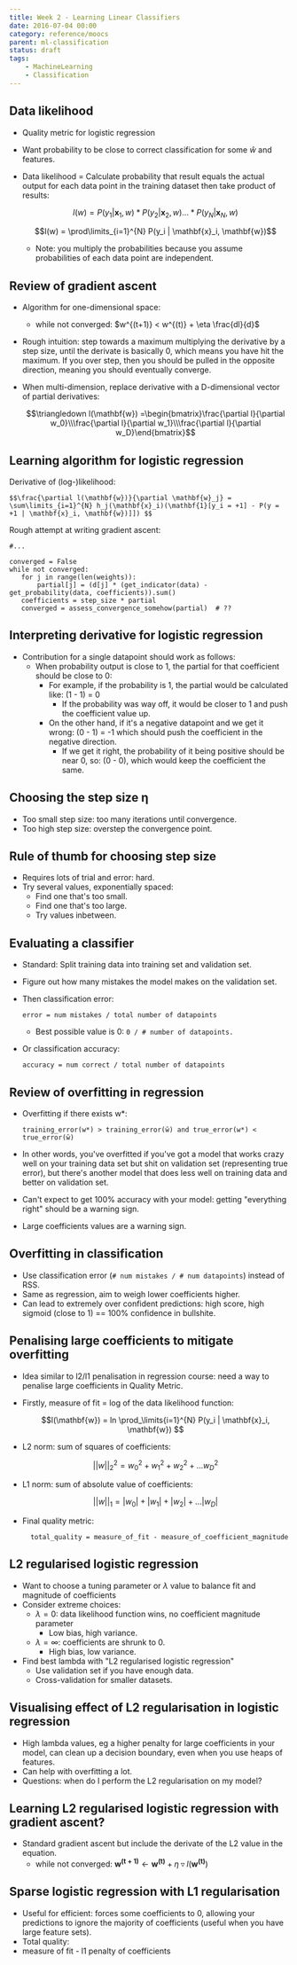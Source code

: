 ```yaml
---
title: Week 2 - Learning Linear Classifiers
date: 2016-07-04 00:00
category: reference/moocs
parent: ml-classification
status: draft
tags:
    - MachineLearning
    - Classification
---
```


## Data likelihood

* Quality metric for logistic regression
* Want probability to be close to correct classification for some $\hat{w}$ and features.
* Data likelihood = Calculate probability that result equals the actual output for each data point in the training dataset then take product of results:

	$$l(w) = P(y_1 | \mathbf{x}_1,w) * P(y_2 | \mathbf{x}_2,w) ... * P(y_N | \mathbf{x}_N,w)$$

	$$l(w) = \prod\limits_{i=1}^{N} P(y_i | \mathbf{x}_i, \mathbf{w})$$

	* Note: you multiply the probabilities because you assume probabilities of each data point are independent.

## Review of gradient ascent

* Algorithm for one-dimensional space:
	* while not converged: $w^{(t+1)} < w^{(t)} + \eta \frac{dl}{d}$

* Rough intuition: step towards a maximum multiplying the derivative by a step size, until the derivate is basically 0, which means you have hit the maximum. If you over step, then you should be pulled in the opposite direction, meaning you should eventually converge.

* When multi-dimension, replace derivative with a D-dimensional vector of partial derivatives:

    $$\triangledown l(\mathbf{w}) =\begin{bmatrix}\frac{\partial l}{\partial w_0}\\\frac{\partial l}{\partial w_1}\\\frac{\partial l}{\partial w_D}\end{bmatrix}$$

## Learning algorithm for logistic regression

Derivative of (log-)likelihood:

    $$\frac{\partial l(\mathbf{w})}{\partial \mathbf{w}_j} = \sum\limits_{i=1}^{N} h_j(\mathbf{x}_i)(\mathbf{1}[y_i = +1] - P(y = +1 | \mathbf{x}_i, \mathbf{w})]]) $$

Rough attempt at writing gradient ascent:

    #...
    
    converged = False
    while not converged:
       for j in range(len(weights)):
           partial[j] = (d[j] * (get_indicator(data) - get_probability(data, coefficients)).sum()
       coefficients = step_size * partial
       converged = assess_convergence_somehow(partial)  # ??

## Interpreting derivative for logistic regression

* Contribution for a single datapoint should work as follows:
	* When probability output is close to 1, the partial for that coefficient should be close to 0:
		* For example, if the probability is 1, the partial would be calculated like: (1 - 1) = 0
			* If the probability was way off, it would be closer to 1 and push the coefficient value up.
		* On the other hand, if it's a negative datapoint and we get it wrong: (0 - 1) = -1 which should push the coefficient in the negative direction.
			* If we get it right, the probability of it being positive should be near 0, so: (0 - 0), which would keep the coefficient the same.

## Choosing the step size η

* Too small step size: too many iterations until convergence.
* Too high step size: overstep the convergence point.

## Rule of thumb for choosing step size

* Requires lots of trial and error: hard.
* Try several values, exponentially spaced:
	* Find one that's too small.
	* Find one that's too large.
	* Try values inbetween.

## Evaluating a classifier

* Standard: Split training data into training set and validation set.
* Figure out how many mistakes the model makes on the validation set.
* Then classification error:

      error = num mistakes / total number of datapoints

  * Best possible value is 0: `0 / # number of datapoints.`

* Or classification accuracy:

      accuracy = num correct / total number of datapoints

## Review of overfitting in regression

* Overfitting if there exists w*:

      training_error(w*) > training_error(ŵ) and true_error(w*) < true_error(ŵ)

* In other words, you've overfitted if you've got a model that works crazy well on your training data set but shit on validation set (representing true error), but there's another model that does less well on training data and better on validation set.
* Can't expect to get 100% accuracy with your model: getting "everything right" should be a warning sign.
* Large coefficients values are a warning sign.

## Overfitting in classification

* Use classification error (`# num mistakes / # num datapoints`) instead of RSS.
* Same as regression, aim to weigh lower coefficients higher.
* Can lead to extremely over confident predictions: high score, high sigmoid (close to 1) == 100% confidence in bullshite.

## Penalising large coefficients to mitigate overfitting

* Idea similar to l2/l1 penalisation in regression course: need a way to penalise large coefficients in Quality Metric.
* Firstly, measure of fit = log of the data likelihood function:

    $$l(\mathbf{w}) = ln \prod_\limits{i=1}^{N} P(y_i | \mathbf{x}_i, \mathbf{w}) $$

* L2 norm: sum of squares of coefficients:

   $$||w||_2^2 = w_0^2 + w_1^2 + w_2^2 + ... w_D^2 $$

* L1 norm: sum of absolute value of coefficients:

    $$||w||_1 = |w_0| + |w_1| + |w_2| + ... |w_D| $$

* Final quality metric:

        total_quality = measure_of_fit - measure_of_coefficient_magnitude

## L2 regularised logistic regression

* Want to choose a tuning parameter or $\lambda$ value to balance fit and magnitude of coefficients
* Consider extreme choices:
	* $\lambda = 0$: data likelihood function wins, no coefficient magnitude parameter
		* Low bias, high variance.
	* $\lambda = \infty$: coefficients are shrunk to 0.
		* High bias, low variance.
* Find best lambda with "L2 regularised logistic regression"
	* Use validation set if you have enough data.
	* Cross-validation for smaller datasets.

## Visualising effect of L2 regularisation in logistic regression

* High lambda values, eg a higher penalty for large coefficients in your model, can clean up a decision boundary, even when you use heaps of features.
* Can help with overfitting a lot.
* Questions: when do I perform the L2 regularisation on my model?

## Learning L2 regularised logistic regression with gradient ascent?

* Standard gradient ascent but include the derivate of the L2 value in the equation.
    * while not converged: $\mathbf{w^{(t+1)}} \leftarrow \mathbf{w^{(t)}} + \eta \triangledown l(\mathbf{w^{(t)}})$ 

## Sparse logistic regression with L1 regularisation

* Useful for efficient: forces some coefficients to 0, allowing your predictions to ignore the majority of coefficients (useful when you have large feature sets).
* Total quality:
*   measure of fit - l1 penalty of coefficients
